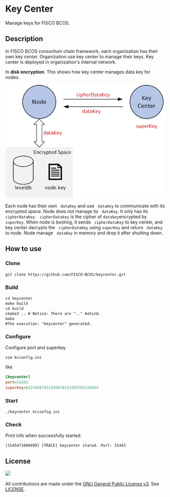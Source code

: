# Key Center

Manage keys for FISCO BCOS.

## Description

In FISCO BCOS consortium chain framework, each organization has their own key center. Organization use key center to manage their keys. Key center is deployed in organization's internal network.  

In **disk encryption**. This shows how key center manages data key for nodes. 

![](docs/imgs/framework.png)

Each node has their own ``` dataKey``` and use ``` dataKey``` to communicate with its encrypted space. Node does not manage its ``` dataKey```. It only has its ``` cipherDataKey```. ``` cipherDatakey``` is the cipher of ``` datakey ```encrypted by ``` superKey```.  When node is booting, it sends ``` cipherDataKey``` to key center, and key center decrypts the ``` cipherDataKey```  using ``` superKey ``` and return ``` dataKey``` to node. Node manage ``` dataKey``` in memory and drop it after shutting down.

## How to use

### Clone

``` shell
git clone https://github.com/FISCO-BCOS/keycenter.git
```

### Build

``` shell
cd keycenter
make build
cd build
cmake3 .. # Notice: There are ".." behind. 
make
#The execution: "keycenter" generated.
```

### Configure

Configure port and superkey

``` shell
vim kcconfig.ini
```

like

``` ini
[keycenter]
port=31443
superkey=01234567012345670123456701234564
```

### Start

``` shell
./keycenter kcconfig.ini
```

### Check

Print info when successfully started.

``` log
[1545471609499] [TRACE] keycenter stared. Port: 31443
```

## License

![](https://img.shields.io/github/license/FISCO-BCOS/keycenter.svg)

All contributions are made under the [GNU General Public License v3](https://www.gnu.org/licenses/gpl-3.0.en.html). See [LICENSE](LICENSE).